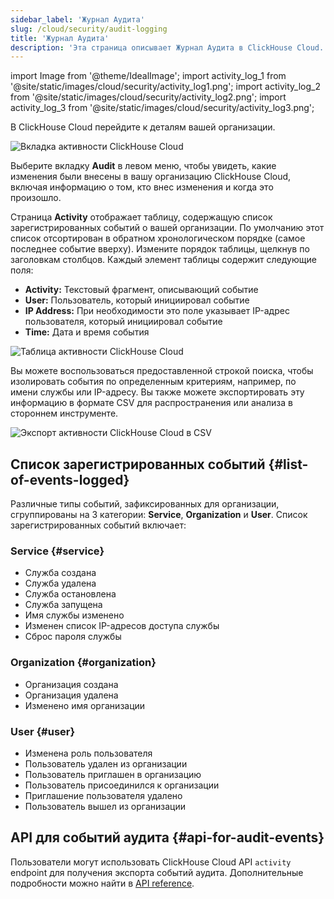 ```yaml
---
sidebar_label: 'Журнал Аудита'
slug: /cloud/security/audit-logging
title: 'Журнал Аудита'
description: 'Эта страница описывает Журнал Аудита в ClickHouse Cloud. Она объясняет, как получить доступ и интерпретировать журналы аудита, которые фиксируют изменения, внесенные в организацию ClickHouse Cloud.'
---
```


import Image from '@theme/IdealImage';
import activity_log_1 from '@site/static/images/cloud/security/activity_log1.png';
import activity_log_2 from '@site/static/images/cloud/security/activity_log2.png';
import activity_log_3 from '@site/static/images/cloud/security/activity_log3.png';

В ClickHouse Cloud перейдите к деталям вашей организации. 

<Image img={activity_log_1} size="md" alt="Вкладка активности ClickHouse Cloud" border />

<br/>

Выберите вкладку **Audit** в левом меню, чтобы увидеть, какие изменения были внесены в вашу организацию ClickHouse Cloud, включая информацию о том, кто внес изменения и когда это произошло.

Страница **Activity** отображает таблицу, содержащую список зарегистрированных событий о вашей организации. По умолчанию этот список отсортирован в обратном хронологическом порядке (самое последнее событие вверху). Измените порядок таблицы, щелкнув по заголовкам столбцов. Каждый элемент таблицы содержит следующие поля:

- **Activity:** Текстовый фрагмент, описывающий событие
- **User:** Пользователь, который инициировал событие
- **IP Address:** При необходимости это поле указывает IP-адрес пользователя, который инициировал событие
- **Time:** Дата и время события

<Image img={activity_log_2} size="md" alt="Таблица активности ClickHouse Cloud" border />

<br/>

Вы можете воспользоваться предоставленной строкой поиска, чтобы изолировать события по определенным критериям, например, по имени службы или IP-адресу. Вы также можете экспортировать эту информацию в формате CSV для распространения или анализа в стороннем инструменте.

<div class="eighty-percent">
    <Image img={activity_log_3} size="lg" alt="Экспорт активности ClickHouse Cloud в CSV" border />
</div>

## Список зарегистрированных событий {#list-of-events-logged}

Различные типы событий, зафиксированных для организации, сгруппированы на 3 категории: **Service**, **Organization** и **User**. Список зарегистрированных событий включает:

### Service {#service}

- Служба создана
- Служба удалена
- Служба остановлена
- Служба запущена
- Имя службы изменено
- Изменен список IP-адресов доступа службы
- Сброс пароля службы

### Organization {#organization}

- Организация создана
- Организация удалена
- Изменено имя организации

### User {#user}

- Изменена роль пользователя
- Пользователь удален из организации
- Пользователь приглашен в организацию
- Пользователь присоединился к организации
- Приглашение пользователя удалено
- Пользователь вышел из организации

## API для событий аудита {#api-for-audit-events}

Пользователи могут использовать ClickHouse Cloud API `activity` endpoint для получения экспорта 
событий аудита. Дополнительные подробности можно найти в [API reference](https://clickhouse.com/docs/cloud/manage/api/swagger).
